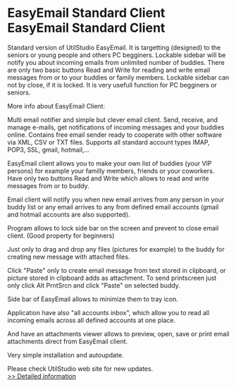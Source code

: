 # EasyEmail Standard Client<br />EasyEmail Standard Client

Standard version of UtilStudio EasyEmail. It is targetting (designed) to the seniors or young people and others PC begginers. Lockable sidebar will be notify you about incoming emails from unlimited number of buddies. There are only two basic buttons Read and Write for reading and write email messages from or to your buddies or family members. Lockable sidebar can not by close, if it is locked. It is very usefull function for PC begginers or seniors.


More info about EasyEmail Client:

Multi email notifier and simple but clever email client. Send, receive, and manage e-mails, get notifications of incoming messages and your buddies online. Contains free email sender ready to cooperate with other software via XML, CSV or TXT files. Supports all standard account types IMAP, POP3, SSL, gmail, hotmail,...

EasyEmail client allows you to make your own list of buddies (your VIP persons) for example your familly members, friends or your coworkers. Have only two buttons Read and Write which allows to read and write messages from or to buddy.

Email client will notify you when new email arrives from any person in your buddy list or any email arrives to any from defined email accounts (gmail and hotmail accounts are also supported).

Program allows to lock side bar on the screen and prevent to close email client. (Good property for beginners)

Just only to drag and drop any files (pictures for example) to the buddy for creating new message with attached files.

Click "Paste" only to create email message from text stored in clipboard, or picture stored in clipboard adds as attachment. To send printscreen just only click Alt PrntSrcn and click "Paste" on selected buddy.

Side bar of EasyEmail allows to minimize them to tray icon.

Application have also "all accounts inbox", which allow you to read all incoming emails across all defined accounts at one place.

And have an attachments viewer allows to preview, open, save or print email attachments direct from EasyEmail client.

Very simple installation and autoupdate.

Please check UtilStudio web site for new updates.<br />[>> Detailed information](https://secure.shareit.com/shareit/product.html?productid=300531888&affiliateid=200057808)